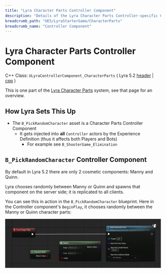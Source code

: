 ```yaml
---
title: "Lyra Character Parts Controller Component"
description: "Details of the Lyra Character Parts Controller-specific Component"
breadcrumb_path: "UE5/LyraStarterGame/CharacterParts"
breadcrumb_name: "Controller Component"
---
```


# Lyra Character Parts Controller Component

C++ Class: `ULyraControllerComponent_CharacterParts`
( Lyra 5.2
 [header](https://github.com/EpicGames/UnrealEngine/blob/5.2/Samples/Games/Lyra/Source/LyraGame/Cosmetics/LyraControllerComponent_CharacterParts.h)
|
 [cpp](https://github.com/EpicGames/UnrealEngine/blob/5.2/Samples/Games/Lyra/Source/LyraGame/Cosmetics/LyraControllerComponent_CharacterParts.cpp)
)

This is one part of the [Lyra Character Parts](/UE5/LyraStarterGame/CharacterParts/) system,
see that page for an overview.


## How Lyra Sets This Up

- The `B_PickRandomCharacter` asset is a Character Parts Controller Component
  - It gets injected into **all** `Controller` actors by the Experience Definition (thus it affects both Players and Bots)
    - For example see `B_ShooterGame_Elimination`


## `B_PickRandomCharacter` Controller Component

By default in Lyra 5.2 there are only 2 cosmetic components: Manny and Quinn.

Lyra chooses randomly between Manny or Quinn and spawns that component on the server side;
it is replicated to all clients.

You can see this in action in the `B_PickRandomCharacter` blueprint.
Here in the Controller component's `BeginPlay`, it chooses randomly between the Manny or Quinn
character parts:

[![B_PickRandomCharacter](./screenshots/B_PickRandomCharacter.png)](./screenshots/B_PickRandomCharacter.png)

